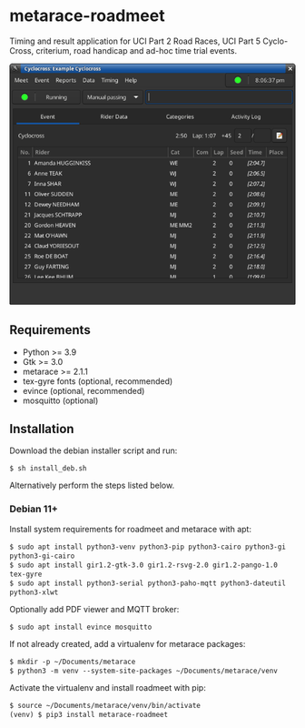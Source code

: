 # metarace-roadmeet

Timing and result application for UCI Part 2 Road Races,
UCI Part 5 Cyclo-Cross, criterium, road handicap and
ad-hoc time trial events.

![roadmeet screenshot](screenshot.png "roadmeet")

## Requirements

   - Python >= 3.9
   - Gtk >= 3.0
   - metarace >= 2.1.1
   - tex-gyre fonts (optional, recommended)
   - evince (optional, recommended)
   - mosquitto (optional)


## Installation

Download the debian installer script and run:

	$ sh install_deb.sh

Alternatively perform the steps listed below.

### Debian 11+

Install system requirements for roadmeet and metarace with apt:

	$ sudo apt install python3-venv python3-pip python3-cairo python3-gi python3-gi-cairo
	$ sudo apt install gir1.2-gtk-3.0 gir1.2-rsvg-2.0 gir1.2-pango-1.0 tex-gyre
	$ sudo apt install python3-serial python3-paho-mqtt python3-dateutil python3-xlwt

Optionally add PDF viewer and MQTT broker:

	$ sudo apt install evince mosquitto

If not already created, add a virtualenv for metarace packages:

	$ mkdir -p ~/Documents/metarace
	$ python3 -m venv --system-site-packages ~/Documents/metarace/venv

Activate the virtualenv and install roadmeet with pip:

	$ source ~/Documents/metarace/venv/bin/activate
	(venv) $ pip3 install metarace-roadmeet

